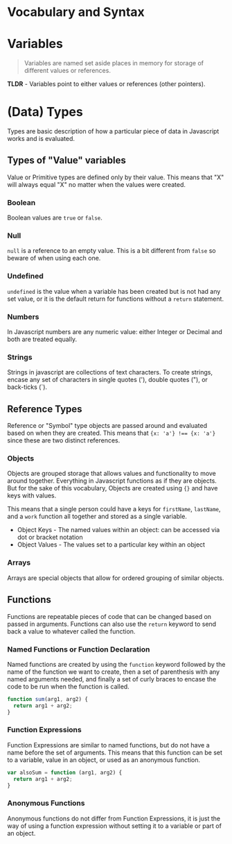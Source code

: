# Vocabulary and Syntax

# Variables

> Variables are named set aside places in memory for storage of different values or references.

**TLDR** - Variables point to either values or references (other pointers).

# (Data) Types

Types are basic description of how a particular piece of data in Javascript works and is evaluated.

## Types of "Value" variables

Value or Primitive types are defined only by their value.
This means that "X" will always equal "X" no matter when the values were created.

### Boolean

Boolean values are `true` or `false`.

### Null

`null` is a reference to an empty value.
This is a bit different from `false` so beware of when using each one.

### Undefined

`undefined` is the value when a variable has been created but is not had any set value, or it is the default return for functions without a `return` statement.

### Numbers

In Javascript numbers are any numeric value: either Integer or Decimal and both are treated equally.

### Strings

Strings in javascript are collections of text characters.
To create strings, encase any set of characters in single quotes ('), double quotes ("), or back-ticks (\`).

## Reference Types

Reference or "Symbol" type objects are passed around and evaluated based on when they are created.
This means that `{x: 'a'} !== {x: 'a'}` since these are two distinct references.

### Objects

Objects are grouped storage that allows values and functionality to move around together.
Everything in Javascript functions as if they are objects.
But for the sake of this vocabulary, Objects are created using `{}` and have keys with values.

This means that a single person could have a keys for `firstName`, `lastName`, and a `work` function all together and stored as a single variable.

* Object Keys - The named values within an object: can be accessed via dot or bracket notation
* Object Values - The values set to a particular key within an object

### Arrays

Arrays are special objects that allow for ordered grouping of similar objects.

## Functions

Functions are repeatable pieces of code that can be changed based on passed in arguments.
Functions can also use the `return` keyword to send back a value to whatever called the function.

### Named Functions or Function Declaration

Named functions are created by using the `function` keyword followed by the name of the function we want to create, then a set of parenthesis with any named arguments needed, and finally a set of curly braces to encase the code to be run when the function is called.

```js
function sum(arg1, arg2) {
  return arg1 + arg2;
}
```

### Function Expressions

Function Expressions are similar to named functions, but do not have a name before the set of arguments.
This means that this function can be set to a variable, value in an object, or used as an anonymous function.

```js
var alsoSum = function (arg1, arg2) {
  return arg1 + arg2;
}
```

### Anonymous Functions

Anonymous functions do not differ from Function Expressions, it is just the way of using a function expression without setting it to a variable or part of an object.
